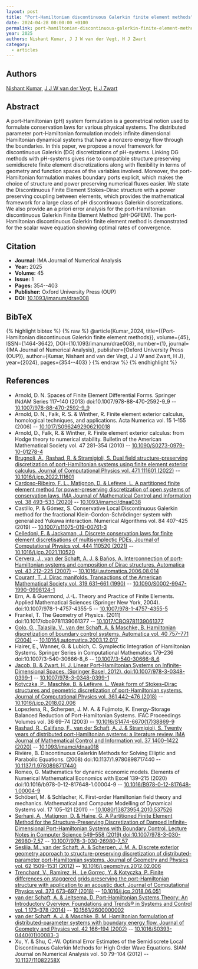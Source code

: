 ```yaml
---
layout: post
title: "Port-Hamiltonian discontinuous Galerkin finite element methods"
date: 2024-04-28 00:00:00 +0100
permalink: port-hamiltonian-discontinuous-galerkin-finite-element-methods
year: 2025
authors: Nishant Kumar, J J W van der Vegt, H J Zwart
category:
  - articles
---
```

 
## Authors
[Nishant Kumar](authors/nishant_kumar), [J J W van der Vegt](authors/jaap_j_w_van_der_vegt), [H J Zwart](authors/hans_zwart)
 
## Abstract
A port-Hamiltonian (pH) system formulation is a geometrical notion used to formulate conservation laws for various physical systems. The distributed parameter port-Hamiltonian formulation models infinite dimensional Hamiltonian dynamical systems that have a nonzero energy flow through the boundaries. In this paper, we propose a novel framework for discontinuous Galerkin (DG) discretizations of pH-systems. Linking DG methods with pH-systems gives rise to compatible structure preserving semidiscrete finite element discretizations along with flexibility in terms of geometry and function spaces of the variables involved. Moreover, the port-Hamiltonian formulation makes boundary ports explicit, which makes the choice of structure and power preserving numerical fluxes easier. We state the Discontinuous Finite Element Stokes–Dirac structure with a power preserving coupling between elements, which provides the mathematical framework for a large class of pH discontinuous Galerkin discretizations. We also provide an a priori error analysis for the port-Hamiltonian discontinuous Galerkin Finite Element Method (pH-DGFEM). The port-Hamiltonian discontinuous Galerkin finite element method is demonstrated for the scalar wave equation showing optimal rates of convergence.
 
## Citation
- **Journal:** IMA Journal of Numerical Analysis
- **Year:** 2025
- **Volume:** 45
- **Issue:** 1
- **Pages:** 354--403
- **Publisher:** Oxford University Press (OUP)
- **DOI:** [10.1093/imanum/drae008](https://doi.org/10.1093/imanum/drae008)
 
## BibTeX
{% highlight bibtex %}
{% raw %}
@article{Kumar_2024,
  title={{Port-Hamiltonian discontinuous Galerkin finite element methods}},
  volume={45},
  ISSN={1464-3642},
  DOI={10.1093/imanum/drae008},
  number={1},
  journal={IMA Journal of Numerical Analysis},
  publisher={Oxford University Press (OUP)},
  author={Kumar, Nishant and van der Vegt, J J W and Zwart, H J},
  year={2024},
  pages={354--403}
}
{% endraw %}
{% endhighlight %}
 
## References
- Arnold, D. N. Spaces of Finite Element Differential Forms. Springer INdAM Series 117–140 (2013) doi:10.1007/978-88-470-2592-9_9 -- [10.1007/978-88-470-2592-9_9](https://doi.org/10.1007/978-88-470-2592-9_9)
- Arnold, D. N., Falk, R. S. & Winther, R. Finite element exterior calculus, homological techniques, and applications. Acta Numerica vol. 15 1–155 (2006) -- [10.1017/S0962492906210018](https://doi.org/10.1017/S0962492906210018)
- Arnold, D., Falk, R. & Winther, R. Finite element exterior calculus: from Hodge theory to numerical stability. Bulletin of the American Mathematical Society vol. 47 281–354 (2010) -- [10.1090/S0273-0979-10-01278-4](https://doi.org/10.1090/S0273-0979-10-01278-4)
- [Brugnoli, A., Rashad, R. & Stramigioli, S. Dual field structure-preserving discretization of port-Hamiltonian systems using finite element exterior calculus. Journal of Computational Physics vol. 471 111601 (2022)](dual-field-structure-preserving-discretization-of-port-hamiltonian-systems-using-finite-element-exterior-calculus) -- [10.1016/j.jcp.2022.111601](https://doi.org/10.1016/j.jcp.2022.111601)
- [Cardoso-Ribeiro, F. L., Matignon, D. & Lefèvre, L. A partitioned finite element method for power-preserving discretization of open systems of conservation laws. IMA Journal of Mathematical Control and Information vol. 38 493–533 (2020)](a-partitioned-finite-element-method-for-power-preserving-discretization-of-open-systems-of-conservation-laws) -- [10.1093/imamci/dnaa038](https://doi.org/10.1093/imamci/dnaa038)
- Castillo, P. & Gómez, S. Conservative Local Discontinuous Galerkin method for the fractional Klein-Gordon-Schrödinger system with generalized Yukawa interaction. Numerical Algorithms vol. 84 407–425 (2019) -- [10.1007/s11075-019-00761-3](https://doi.org/10.1007/s11075-019-00761-3)
- [Celledoni, E. & Jackaman, J. Discrete conservation laws for finite element discretisations of multisymplectic PDEs. Journal of Computational Physics vol. 444 110520 (2021)](discrete-conservation-laws-for-finite-element-discretisations-of-multisymplectic-pdes) -- [10.1016/j.jcp.2021.110520](https://doi.org/10.1016/j.jcp.2021.110520)
- [Cervera, J., van der Schaft, A. J. & Baños, A. Interconnection of port-Hamiltonian systems and composition of Dirac structures. Automatica vol. 43 212–225 (2007)](interconnection-of-port-hamiltonian-systems-and-composition-of-dirac-structures) -- [10.1016/j.automatica.2006.08.014](https://doi.org/10.1016/j.automatica.2006.08.014)
- [Courant, T. J. Dirac manifolds. Transactions of the American Mathematical Society vol. 319 631–661 (1990)](dirac-manifolds) -- [10.1090/S0002-9947-1990-0998124-1](https://doi.org/10.1090/S0002-9947-1990-0998124-1)
- Ern, A. & Guermond, J.-L. Theory and Practice of Finite Elements. Applied Mathematical Sciences (Springer New York, 2004). doi:10.1007/978-1-4757-4355-5 -- [10.1007/978-1-4757-4355-5](https://doi.org/10.1007/978-1-4757-4355-5)
- Frankel, T. The Geometry of Physics. (2011) doi:10.1017/cbo9781139061377 -- [10.1017/CBO9781139061377](https://doi.org/10.1017/CBO9781139061377)
- [Golo, G., Talasila, V., van der Schaft, A. & Maschke, B. Hamiltonian discretization of boundary control systems. Automatica vol. 40 757–771 (2004)](hamiltonian-discretization-of-boundary-control-systems) -- [10.1016/j.automatica.2003.12.017](https://doi.org/10.1016/j.automatica.2003.12.017)
- Hairer, E., Wanner, G. & Lubich, C. Symplectic Integration of Hamiltonian Systems. Springer Series in Computational Mathematics 179–236 doi:10.1007/3-540-30666-8_6 -- [10.1007/3-540-30666-8_6](https://doi.org/10.1007/3-540-30666-8_6)
- [Jacob, B. & Zwart, H. J. Linear Port-Hamiltonian Systems on Infinite-Dimensional Spaces. (Springer Basel, 2012). doi:10.1007/978-3-0348-0399-1](linear-port-hamiltonian-systems-on-infinite-dimensional-spaces) -- [10.1007/978-3-0348-0399-1](https://doi.org/10.1007/978-3-0348-0399-1)
- [Kotyczka, P., Maschke, B. & Lefèvre, L. Weak form of Stokes–Dirac structures and geometric discretization of port-Hamiltonian systems. Journal of Computational Physics vol. 361 442–476 (2018)](weak-form-of-stokes-dirac-structures-and-geometric-discretization-of-port-hamiltonian-systems) -- [10.1016/j.jcp.2018.02.006](https://doi.org/10.1016/j.jcp.2018.02.006)
- Lopezlena, R., Scherpen, J. M. A. & Fujimoto, K. Energy-Storage Balanced Reduction of Port-Hamiltonian Systems. IFAC Proceedings Volumes vol. 36 69–74 (2003) -- [10.1016/S1474-6670(17)38869-9](https://doi.org/10.1016/S1474-6670(17)38869-9)
- [Rashad, R., Califano, F., van der Schaft, A. J. & Stramigioli, S. Twenty years of distributed port-Hamiltonian systems: a literature review. IMA Journal of Mathematical Control and Information vol. 37 1400–1422 (2020)](twenty-years-of-distributed-port-hamiltonian-systems-a-literature-review) -- [10.1093/imamci/dnaa018](https://doi.org/10.1093/imamci/dnaa018)
- Rivière, B. Discontinuous Galerkin Methods for Solving Elliptic and Parabolic Equations. (2008) doi:10.1137/1.9780898717440 -- [10.1137/1.9780898717440](https://doi.org/10.1137/1.9780898717440)
- Romeo, G. Mathematics for dynamic economic models. Elements of Numerical Mathematical Economics with Excel 139–215 (2020) doi:10.1016/b978-0-12-817648-1.00004-9 -- [10.1016/B978-0-12-817648-1.00004-9](https://doi.org/10.1016/B978-0-12-817648-1.00004-9)
- Schöberl, M. & Schlacher, K. First-order Hamiltonian field theory and mechanics. Mathematical and Computer Modelling of Dynamical Systems vol. 17 105–121 (2011) -- [10.1080/13873954.2010.537526](https://doi.org/10.1080/13873954.2010.537526)
- [Serhani, A., Matignon, D. & Haine, G. A Partitioned Finite Element Method for the Structure-Preserving Discretization of Damped Infinite-Dimensional Port-Hamiltonian Systems with Boundary Control. Lecture Notes in Computer Science 549–558 (2019) doi:10.1007/978-3-030-26980-7_57](a-partitioned-finite-element-method-for-the-structure-preserving-discretization-of-damped-infinite-dimensional-port-hamiltonian-systems-with-boundary-control) -- [10.1007/978-3-030-26980-7_57](https://doi.org/10.1007/978-3-030-26980-7_57)
- [Seslija, M., van der Schaft, A. & Scherpen, J. M. A. Discrete exterior geometry approach to structure-preserving discretization of distributed-parameter port-Hamiltonian systems. Journal of Geometry and Physics vol. 62 1509–1531 (2012)](discrete-exterior-geometry-approach-to-structure-preserving-discretization-of-distributed-parameter-port-hamiltonian-systems) -- [10.1016/j.geomphys.2012.02.006](https://doi.org/10.1016/j.geomphys.2012.02.006)
- [Trenchant, V., Ramirez, H., Le Gorrec, Y. & Kotyczka, P. Finite differences on staggered grids preserving the port-Hamiltonian structure with application to an acoustic duct. Journal of Computational Physics vol. 373 673–697 (2018)](finite-differences-on-staggered-grids-preserving-the-port-hamiltonian-structure-with-application-to-an-acoustic-duct) -- [10.1016/j.jcp.2018.06.051](https://doi.org/10.1016/j.jcp.2018.06.051)
- [van der Schaft, A. & Jeltsema, D. Port-Hamiltonian Systems Theory: An Introductory Overview. Foundations and Trends® in Systems and Control vol. 1 173–378 (2014)](port-hamiltonian-systems-theory-an-introductory-overview-journal) -- [10.1561/2600000002](https://doi.org/10.1561/2600000002)
- [van der Schaft, A. J. & Maschke, B. M. Hamiltonian formulation of distributed-parameter systems with boundary energy flow. Journal of Geometry and Physics vol. 42 166–194 (2002)](hamiltonian-formulation-of-distributed-parameter-systems-with-boundary-energy-flow) -- [10.1016/S0393-0440(01)00083-3](https://doi.org/10.1016/S0393-0440(01)00083-3)
- Xu, Y. & Shu, C.-W. Optimal Error Estimates of the Semidiscrete Local Discontinuous Galerkin Methods for High Order Wave Equations. SIAM Journal on Numerical Analysis vol. 50 79–104 (2012) -- [10.1137/11082258X](https://doi.org/10.1137/11082258X)

